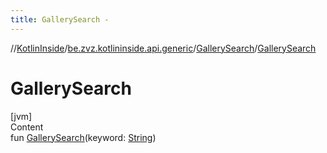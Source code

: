 ```yaml
---
title: GallerySearch -
---
```

//[KotlinInside](../../index.md)/[be.zvz.kotlininside.api.generic](../index.md)/[GallerySearch](index.md)/[GallerySearch](-gallery-search.md)



# GallerySearch  
[jvm]  
Content  
fun [GallerySearch](-gallery-search.md)(keyword: [String](https://kotlinlang.org/api/latest/jvm/stdlib/kotlin/-string/index.html))  




